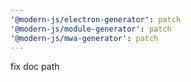 ```yaml
---
'@modern-js/electron-generator': patch
'@modern-js/module-generator': patch
'@modern-js/mwa-generator': patch
---
```


fix doc path
